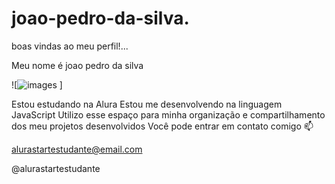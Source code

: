 # joao-pedro-da-silva.
boas vindas ao meu perfil!...

Meu nome é joao pedro da silva

![![images](https://miro.medium.com/v2/resize:fit:736/0*e2FeM-WKmvdXJs9W.jpg)
]

Estou estudando na Alura
Estou me desenvolvendo na linguagem JavaScript
Utilizo esse espaço para minha organização e compartilhamento dos meu projetos desenvolvidos
Você pode entrar em contato comigo 📫

alurastartestudante@email.com

@alurastartestudante
